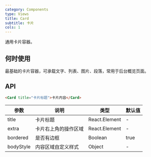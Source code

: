 ```yaml
---
category: Components
type: Views
title: Card
subtitle: 卡片
cols: 1
---
```


通用卡片容器。

## 何时使用

最基础的卡片容器，可承载文字、列表、图片、段落，常用于后台概览页面。

## API

```html
<Card title="卡片标题">卡片内容</Card>
```

| 参数     | 说明           | 类型     | 默认值       |
|----------|----------------|----------|--------------|
| title    | 卡片标题 | React.Element   |  -  |
| extra    | 卡片右上角的操作区域 | React.Element   | - |
| bordered | 是否有边框 | Boolean   |  true  |
| bodyStyle | 内容区域自定义样式 | Object   |  -  |
